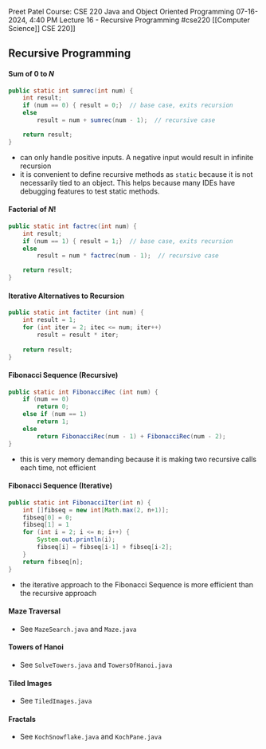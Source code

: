 Preet Patel
Course: CSE 220 Java and Object Oriented Programming
07-16-2024, 4:40 PM
Lecture 16 - Recursive Programming
#cse220 
[[Computer Science]]
CSE 220]]

## Recursive Programming
#### Sum of $0 \text{ to }N$
``` Java
public static int sumrec(int num) {
	int result;
	if (num == 0) { result = 0;}  // base case, exits recursion
	else 
		result = num + sumrec(num - 1);  // recursive case

	return result;
}
```
- can only handle positive inputs. A negative input would result in infinite recursion
- it is convenient to define recursive methods as `static` because it is not necessarily tied to an object. This helps because many IDEs have debugging features to test static methods.
#### Factorial of $N!$
``` Java
public static int factrec(int num) {
	int result;
	if (num == 1) { result = 1;}  // base case, exits recursion
	else 
		result = num * factrec(num - 1);  // recursive case

	return result;
}
```

#### Iterative Alternatives to Recursion
``` Java
public static int factiter (int num) {
	int result = 1;
	for (int iter = 2; itec <= num; iter++)
		result = result * iter;
		
	return result;
}
```

#### Fibonacci Sequence (Recursive)
``` Java
public static int FibonacciRec (int num) {
	if (num == 0)
		return 0;
	else if (num == 1) 
		return 1;
	else
		return FibonacciRec(num - 1) + FibonacciRec(num - 2);
}
```
- this is very memory demanding because it is making two recursive calls each time, not efficient

#### Fibonacci Sequence (Iterative)
``` Java
public static int FibonacciIter(int n) {
	int []fibseq = new int[Math.max(2, n+1)];
	fibseq[0] = 0;
	fibseq[1] = 1
	for (int i = 2; i <= n; i++) {
		System.out.println(i);
		fibseq[i] = fibseq[i-1] + fibseq[i-2];
	}
	return fibseq[n];
}
```
- the iterative approach to the Fibonacci Sequence is more efficient than the recursive approach

#### Maze Traversal
- See `MazeSearch.java` and `Maze.java`

#### Towers of Hanoi
- See `SolveTowers.java` and `TowersOfHanoi.java`

#### Tiled Images
- See `TiledImages.java`

#### Fractals
- See `KochSnowflake.java` and `KochPane.java`
